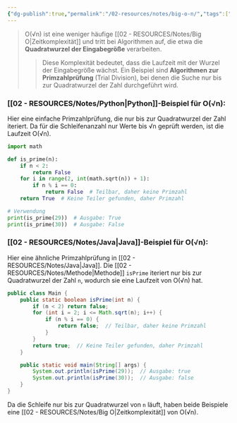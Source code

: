 ```yaml
---
{"dg-publish":true,"permalink":"/02-resources/notes/big-o-n/","tags":["code/time-complexity","code/java","code/python"],"noteIcon":"","updated":"2024-11-02T11:58:11.636+01:00"}
---
```


<style> .container {font-family: sans-serif; text-align: center;} .button-wrapper button {z-index: 1;height: 40px; width: 100px; margin: 10px;padding: 5px;} .excalidraw .App-menu_top .buttonList { display: flex;} .excalidraw-wrapper { height: 800px; margin: 50px; position: relative;} :root[dir="ltr"] .excalidraw .layer-ui__wrapper .zen-mode-transition.App-menu_bottom--transition-left {transform: none;} </style><script src="https://cdn.jsdelivr.net/npm/react@17/umd/react.production.min.js"></script><script src="https://cdn.jsdelivr.net/npm/react-dom@17/umd/react-dom.production.min.js"></script><script type="text/javascript" src="https://cdn.jsdelivr.net/npm/@excalidraw/excalidraw@0/dist/excalidraw.production.min.js"></script><div id="O(√n)_2024-10-31_2047.29.excalidraw.md1"></div><script>(function(){const InitialData={"type":"excalidraw","version":2,"source":"https://github.com/zsviczian/obsidian-excalidraw-plugin/releases/tag/2.5.2","elements":[{"type":"line","version":86,"versionNonce":51390528,"index":"a0","isDeleted":false,"id":"jQL0YLxv53v-VrJM2bE88","fillStyle":"solid","strokeWidth":4,"strokeStyle":"solid","roughness":2,"opacity":100,"angle":0,"x":-379.74055497858546,"y":-394.9179678509385,"strokeColor":"#1e1e1e","backgroundColor":"transparent","width":3,"height":573,"seed":696906688,"groupIds":[],"frameId":null,"roundness":{"type":2},"boundElements":[],"updated":1730404051473,"link":null,"locked":false,"startBinding":null,"endBinding":null,"lastCommittedPoint":null,"startArrowhead":null,"endArrowhead":null,"points":[[0,0],[3,573]]},{"type":"line","version":133,"versionNonce":929112128,"index":"a1","isDeleted":false,"id":"CADnsVuMEu5zcqOb4YP3-","fillStyle":"solid","strokeWidth":4,"strokeStyle":"solid","roughness":2,"opacity":100,"angle":0,"x":-375.74055497858546,"y":180.08203214906155,"strokeColor":"#1e1e1e","backgroundColor":"transparent","width":722,"height":10,"seed":328563648,"groupIds":[],"frameId":null,"roundness":{"type":2},"boundElements":[],"updated":1730404051473,"link":null,"locked":false,"startBinding":null,"endBinding":null,"lastCommittedPoint":null,"startArrowhead":null,"endArrowhead":null,"points":[[0,0],[722,-10]]},{"type":"line","version":89,"versionNonce":651368512,"index":"a2","isDeleted":false,"id":"kJ2LCkrC8dqtNXXHDIEHr","fillStyle":"solid","strokeWidth":4,"strokeStyle":"solid","roughness":2,"opacity":100,"angle":0,"x":-401.74055497858546,"y":-359.9179678509385,"strokeColor":"#1e1e1e","backgroundColor":"transparent","width":19,"height":35,"seed":1123025856,"groupIds":[],"frameId":null,"roundness":{"type":2},"boundElements":[],"updated":1730404051473,"link":null,"locked":false,"startBinding":null,"endBinding":null,"lastCommittedPoint":null,"startArrowhead":null,"endArrowhead":null,"points":[[0,0],[19,-35]]},{"type":"line","version":28,"versionNonce":1162219584,"index":"a3","isDeleted":false,"id":"X6qDOVB_A_vl3PgXToSVI","fillStyle":"solid","strokeWidth":4,"strokeStyle":"solid","roughness":2,"opacity":100,"angle":0,"x":-379.74055497858546,"y":-393.9179678509385,"strokeColor":"#1e1e1e","backgroundColor":"transparent","width":16,"height":24,"seed":901352384,"groupIds":[],"frameId":null,"roundness":{"type":2},"boundElements":[],"updated":1730404051473,"link":null,"locked":false,"startBinding":null,"endBinding":null,"lastCommittedPoint":null,"startArrowhead":null,"endArrowhead":null,"points":[[0,0],[16,24]]},{"type":"line","version":8,"versionNonce":177866816,"index":"a4","isDeleted":false,"id":"SZTUuqmo-I3B39psefTJf","fillStyle":"solid","strokeWidth":4,"strokeStyle":"solid","roughness":2,"opacity":100,"angle":0,"x":345.25944502141454,"y":168.08203214906155,"strokeColor":"#1e1e1e","backgroundColor":"transparent","width":25,"height":11,"seed":638718912,"groupIds":[],"frameId":null,"roundness":{"type":2},"boundElements":[],"updated":1730404051473,"link":null,"locked":false,"startBinding":null,"endBinding":null,"lastCommittedPoint":null,"startArrowhead":null,"endArrowhead":null,"points":[[0,0],[-25,-11]]},{"type":"line","version":14,"versionNonce":1924071488,"index":"a5","isDeleted":false,"id":"m-2gag48-acW4VxvHWdSO","fillStyle":"solid","strokeWidth":4,"strokeStyle":"solid","roughness":2,"opacity":100,"angle":0,"x":346.25944502141454,"y":170.08203214906155,"strokeColor":"#1e1e1e","backgroundColor":"transparent","width":20,"height":14,"seed":169450432,"groupIds":[],"frameId":null,"roundness":{"type":2},"boundElements":[],"updated":1730404051473,"link":null,"locked":false,"startBinding":null,"endBinding":null,"lastCommittedPoint":null,"startArrowhead":null,"endArrowhead":null,"points":[[0,0],[-20,14]]},{"type":"text","version":97,"versionNonce":1224786880,"index":"a6","isDeleted":false,"id":"YeDiKhoc","fillStyle":"solid","strokeWidth":4,"strokeStyle":"solid","roughness":2,"opacity":100,"angle":0,"x":-84.74055497858546,"y":180.08203214906155,"strokeColor":"#1e1e1e","backgroundColor":"transparent","width":166.18069458007812,"height":37.800000000000004,"seed":334504896,"groupIds":[],"frameId":null,"roundness":null,"boundElements":[],"updated":1730404051475,"link":null,"locked":false,"fontSize":28,"fontFamily":6,"text":"Input Size (n)","rawText":"Input Size (n)","textAlign":"left","verticalAlign":"top","containerId":null,"originalText":"Input Size (n)","autoResize":true,"lineHeight":1.35},{"type":"text","version":112,"versionNonce":1462655040,"index":"a7","isDeleted":false,"id":"Wn07eOdH","fillStyle":"solid","strokeWidth":4,"strokeStyle":"solid","roughness":2,"opacity":100,"angle":4.723593972811037,"x":-448.2462705162005,"y":-207.4181136723078,"strokeColor":"#1e1e1e","backgroundColor":"transparent","width":63.63618469238281,"height":37.800000000000004,"seed":833989568,"groupIds":[],"frameId":null,"roundness":null,"boundElements":[],"updated":1730404051475,"link":null,"locked":false,"fontSize":28,"fontFamily":6,"text":"Time","rawText":"Time","textAlign":"left","verticalAlign":"top","containerId":null,"originalText":"Time","autoResize":true,"lineHeight":1.35},{"type":"arrow","version":121,"versionNonce":802851776,"index":"aO","isDeleted":false,"id":"bKaN87XbKNKMUzxvAEjqT","fillStyle":"solid","strokeWidth":4,"strokeStyle":"solid","roughness":0,"opacity":100,"angle":0,"x":-367.53017241379314,"y":173.38065732758622,"strokeColor":"#1e1e1e","backgroundColor":"transparent","width":702.7586206896551,"height":224.82758620689657,"seed":2026550208,"groupIds":[],"frameId":null,"roundness":{"type":2},"boundElements":[],"updated":1730404051476,"link":null,"locked":false,"startBinding":null,"endBinding":null,"lastCommittedPoint":null,"startArrowhead":null,"endArrowhead":"arrow","points":[[0,0],[702.7586206896551,-224.82758620689657]]},{"type":"text","version":84,"versionNonce":968167488,"index":"aP","isDeleted":false,"id":"i5eh7AJe","fillStyle":"solid","strokeWidth":4,"strokeStyle":"solid","roughness":0,"opacity":100,"angle":6.029878855035,"x":214.67209961326924,"y":-52.468996825646,"strokeColor":"#1e1e1e","backgroundColor":"transparent","width":81.2620849609375,"height":21.6,"seed":1019100096,"groupIds":[],"frameId":null,"roundness":null,"boundElements":[],"updated":1730404051476,"link":"[[O(√n)\|O(√n)]]","locked":false,"fontSize":16,"fontFamily":6,"text":"📍[[O(√n)\|O(√n)]]","rawText":"[[O(√n)\|O(√n)]]","textAlign":"left","verticalAlign":"top","containerId":null,"originalText":"📍[[O(√n)\|O(√n)]]","autoResize":true,"lineHeight":1.35},{"type":"arrow","version":115,"versionNonce":487695296,"index":"a8","isDeleted":true,"id":"tVRJNIjaql35FlVwr8i3b","fillStyle":"solid","strokeWidth":4,"strokeStyle":"solid","roughness":0,"opacity":100,"angle":0,"x":-374.3612446337579,"y":173.18548042492364,"strokeColor":"#2f9e44","backgroundColor":"transparent","width":684,"height":13,"seed":227161024,"groupIds":[],"frameId":null,"roundness":{"type":2},"boundElements":[],"updated":1730404078803,"link":null,"locked":false,"startBinding":null,"endBinding":null,"lastCommittedPoint":null,"startArrowhead":null,"endArrowhead":"arrow","points":[[0,0],[684,-13]]},{"type":"text","version":91,"versionNonce":662859840,"index":"a9","isDeleted":true,"id":"DYkHF6nm","fillStyle":"solid","strokeWidth":4,"strokeStyle":"solid","roughness":2,"opacity":100,"angle":0,"x":206.98358295244896,"y":134.80617008009608,"strokeColor":"#2f9e44","backgroundColor":"transparent","width":62.496826171875,"height":21.6,"seed":227392448,"groupIds":[],"frameId":null,"roundness":null,"boundElements":[],"updated":1730404079555,"link":"[[O1\|O1]]","locked":false,"fontSize":16,"fontFamily":6,"text":"📍[[O1\|O1]]","rawText":"[[O1\|O1]]","textAlign":"left","verticalAlign":"top","containerId":null,"originalText":"📍[[O1\|O1]]","autoResize":true,"lineHeight":1.35},{"type":"arrow","version":244,"versionNonce":619926464,"index":"aA","isDeleted":true,"id":"vrvTECxPRnpkTupPZCL6y","fillStyle":"solid","strokeWidth":4,"strokeStyle":"solid","roughness":0,"opacity":100,"angle":0,"x":-373.0474137931034,"y":176.13927801724134,"strokeColor":"#1971c2","backgroundColor":"transparent","width":701.3793103448274,"height":295.1724137931034,"seed":1407206336,"groupIds":[],"frameId":null,"roundness":{"type":2},"boundElements":[],"updated":1730404071354,"link":null,"locked":false,"startBinding":null,"endBinding":null,"lastCommittedPoint":null,"startArrowhead":null,"endArrowhead":"arrow","points":[[0,0],[701.3793103448274,-295.1724137931034]]},{"type":"text","version":154,"versionNonce":998335424,"index":"aB","isDeleted":true,"id":"7FVxt3BB","fillStyle":"solid","strokeWidth":4,"strokeStyle":"solid","roughness":0,"opacity":100,"angle":5.826417420157298,"x":212.12954402128972,"y":-116.15075977271073,"strokeColor":"#1971c2","backgroundColor":"transparent","width":72.4808349609375,"height":21.6,"seed":1050790848,"groupIds":[],"frameId":null,"roundness":null,"boundElements":[],"updated":1730404073179,"link":"[[O(n)\|O(n)]]","locked":false,"fontSize":16,"fontFamily":6,"text":"📍[[O(n)\|O(n)]]","rawText":"[[O(n)\|O(n)]]","textAlign":"left","verticalAlign":"top","containerId":null,"originalText":"📍[[O(n)\|O(n)]]","autoResize":true,"lineHeight":1.35},{"type":"arrow","version":270,"versionNonce":136264640,"index":"aC","isDeleted":true,"id":"ZRsNgU2EVcyebelvXbK0e","fillStyle":"solid","strokeWidth":4,"strokeStyle":"solid","roughness":0,"opacity":100,"angle":0,"x":-373.0474137931034,"y":176.82893318965517,"strokeColor":"#2f9e44","backgroundColor":"transparent","width":436.551724137931,"height":514.4827586206895,"seed":1743934400,"groupIds":[],"frameId":null,"roundness":{"type":2},"boundElements":[],"updated":1730404080814,"link":null,"locked":false,"startBinding":null,"endBinding":null,"lastCommittedPoint":null,"startArrowhead":null,"endArrowhead":"arrow","points":[[0,0],[304.13793103448273,-269.6551724137931],[436.551724137931,-514.4827586206895]]},{"type":"text","version":107,"versionNonce":166974400,"index":"aD","isDeleted":true,"id":"6t1uUKLo","fillStyle":"solid","strokeWidth":4,"strokeStyle":"solid","roughness":0,"opacity":100,"angle":5.237953054781757,"x":-31.34925415848744,"y":-279.5334267072389,"strokeColor":"#2f9e44","backgroundColor":"transparent","width":78.56085205078125,"height":21.6,"seed":636607424,"groupIds":[],"frameId":null,"roundness":null,"boundElements":[],"updated":1730404082941,"link":"[[O(n²)\|O(n²)]]","locked":false,"fontSize":16,"fontFamily":6,"text":"📍[[O(n²)\|O(n²)]]","rawText":"[[O(n²)\|O(n²)]]","textAlign":"left","verticalAlign":"top","containerId":null,"originalText":"📍[[O(n²)\|O(n²)]]","autoResize":true,"lineHeight":1.35},{"type":"arrow","version":335,"versionNonce":1887262784,"index":"aE","isDeleted":true,"id":"LCZzD1B1D54ydTTPdgumz","fillStyle":"solid","strokeWidth":4,"strokeStyle":"solid","roughness":0,"opacity":100,"angle":0,"x":-370.28879310344826,"y":174.07031249999994,"strokeColor":"#1e1e1e","backgroundColor":"transparent","width":331.0344827586206,"height":526.206896551724,"seed":180380608,"groupIds":[],"frameId":null,"roundness":{"type":2},"boundElements":[],"updated":1730404081983,"link":null,"locked":false,"startBinding":null,"endBinding":null,"lastCommittedPoint":null,"startArrowhead":null,"endArrowhead":"arrow","points":[[0,0],[236.55172413793093,-315.8620689655172],[331.0344827586206,-526.206896551724]]},{"type":"text","version":106,"versionNonce":590227520,"index":"aF","isDeleted":true,"id":"OqrAYXvZ","fillStyle":"solid","strokeWidth":4,"strokeStyle":"solid","roughness":0,"opacity":100,"angle":5.181153299986048,"x":-144.97224553399883,"y":-249.78594705349707,"strokeColor":"#1e1e1e","backgroundColor":"transparent","width":78.56085205078125,"height":21.6,"seed":1685973952,"groupIds":[],"frameId":null,"roundness":null,"boundElements":[],"updated":1730404085810,"link":"[[O(n³)\|O(n³)]]","locked":false,"fontSize":16,"fontFamily":6,"text":"📍[[O(n³)\|O(n³)]]","rawText":"[[O(n³)\|O(n³)]]","textAlign":"left","verticalAlign":"top","containerId":null,"originalText":"📍[[O(n³)\|O(n³)]]","autoResize":true,"lineHeight":1.35},{"type":"arrow","version":452,"versionNonce":1237948480,"index":"aG","isDeleted":true,"id":"NITOh-a5t-Y9nqlLC0mtS","fillStyle":"solid","strokeWidth":4,"strokeStyle":"solid","roughness":0,"opacity":100,"angle":0,"x":-370.9784482758621,"y":175.44962284482762,"strokeColor":"#e03131","backgroundColor":"transparent","width":704.1379310344827,"height":154.4827586206897,"seed":1028289472,"groupIds":[],"frameId":null,"roundness":{"type":2},"boundElements":[],"updated":1730404076544,"link":null,"locked":false,"startBinding":null,"endBinding":null,"lastCommittedPoint":null,"startArrowhead":null,"endArrowhead":"arrow","points":[[0,0],[217.9310344827586,-125.5172413793104],[704.1379310344827,-154.4827586206897]]},{"type":"text","version":130,"versionNonce":26448832,"index":"aH","isDeleted":true,"id":"BCgKUGBT","fillStyle":"solid","strokeWidth":4,"strokeStyle":"solid","roughness":0,"opacity":100,"angle":0,"x":204.61268472906386,"y":-7.185845135468014,"strokeColor":"#e03131","backgroundColor":"transparent","width":99.79289245605469,"height":21.6,"seed":1531313088,"groupIds":[],"frameId":null,"roundness":null,"boundElements":[],"updated":1730404077195,"link":"[[O(log n)\|O(log n)]]","locked":false,"fontSize":16,"fontFamily":6,"text":"📍[[O(log n)\|O(log n)]]","rawText":"[[O(log n)\|O(log n)]]","textAlign":"left","verticalAlign":"top","containerId":null,"originalText":"📍[[O(log n)\|O(log n)]]","autoResize":true,"lineHeight":1.35},{"type":"arrow","version":503,"versionNonce":1470561216,"index":"aI","isDeleted":true,"id":"85qZUYZ21iYRzuIbMpRIV","fillStyle":"solid","strokeWidth":4,"strokeStyle":"solid","roughness":0,"opacity":100,"angle":0,"x":-369.59913793103453,"y":172.69100215517238,"strokeColor":"#f08c00","backgroundColor":"transparent","width":640.6896551724138,"height":431.03448275862064,"seed":1083212736,"groupIds":[],"frameId":null,"roundness":{"type":2},"boundElements":[],"updated":1730404075264,"link":null,"locked":false,"startBinding":null,"endBinding":null,"lastCommittedPoint":null,"startArrowhead":null,"endArrowhead":"arrow","points":[[0,0],[321.3793103448275,-114.4827586206896],[640.6896551724138,-431.03448275862064]]},{"type":"text","version":109,"versionNonce":1097248832,"index":"aJ","isDeleted":true,"id":"Ot1GymSg","fillStyle":"solid","strokeWidth":4,"strokeStyle":"solid","roughness":0,"opacity":100,"angle":5.494143481980993,"x":141.20838060534857,"y":-219.5782647511142,"strokeColor":"#f08c00","backgroundColor":"transparent","width":113.12092590332031,"height":21.6,"seed":726272960,"groupIds":[],"frameId":null,"roundness":null,"boundElements":[],"updated":1730404074103,"link":"[[O(n log n)\|O(n log n)]]","locked":false,"fontSize":16,"fontFamily":6,"text":"📍[[O(n log n)\|O(n log n)]]","rawText":"[[O(n log n)\|O(n log n)]]","textAlign":"left","verticalAlign":"top","containerId":null,"originalText":"📍[[O(n log n)\|O(n log n)]]","autoResize":true,"lineHeight":1.35},{"type":"arrow","version":193,"versionNonce":602893248,"index":"aK","isDeleted":true,"id":"ZqU-Go9IMnt-B6RIWPFZT","fillStyle":"solid","strokeWidth":4,"strokeStyle":"solid","roughness":0,"opacity":100,"angle":0,"x":-365.46120689655174,"y":169.24272629310343,"strokeColor":"#e03131","backgroundColor":"transparent","width":213.1034482758621,"height":533.7931034482758,"seed":361927616,"groupIds":[],"frameId":null,"roundness":{"type":2},"boundElements":[],"updated":1730404085200,"link":null,"locked":false,"startBinding":null,"endBinding":null,"lastCommittedPoint":null,"startArrowhead":null,"endArrowhead":"arrow","points":[[0,0],[161.37931034482756,-277.24137931034477],[213.1034482758621,-533.7931034482758]]},{"type":"text","version":95,"versionNonce":1399980992,"index":"aL","isDeleted":true,"id":"2FANQ3qg","fillStyle":"solid","strokeWidth":4,"strokeStyle":"solid","roughness":0,"opacity":100,"angle":4.85990474664134,"x":-225.31280099641276,"y":-297.7311854317358,"strokeColor":"#e03131","backgroundColor":"transparent","width":77.9678955078125,"height":21.6,"seed":898243520,"groupIds":[],"frameId":null,"roundness":null,"boundElements":[],"updated":1730404086385,"link":"[[O(2ⁿ)\|O(2ⁿ)]]","locked":false,"fontSize":16,"fontFamily":6,"text":"📍[[O(2ⁿ)\|O(2ⁿ)]]","rawText":"[[O(2ⁿ)\|O(2ⁿ)]]","textAlign":"left","verticalAlign":"top","containerId":null,"originalText":"📍[[O(2ⁿ)\|O(2ⁿ)]]","autoResize":true,"lineHeight":1.35},{"type":"arrow","version":95,"versionNonce":159465536,"index":"aM","isDeleted":true,"id":"v0TzfQpvlNX_D-p5J09mB","fillStyle":"solid","strokeWidth":4,"strokeStyle":"solid","roughness":0,"opacity":100,"angle":0,"x":-365.46120689655174,"y":172.69100215517238,"strokeColor":"#f08c00","backgroundColor":"transparent","width":76.55172413793105,"height":557.9310344827586,"seed":2102436800,"groupIds":[],"frameId":null,"roundness":{"type":2},"boundElements":[],"updated":1730404084128,"link":null,"locked":false,"startBinding":null,"endBinding":null,"lastCommittedPoint":null,"startArrowhead":null,"endArrowhead":"arrow","points":[[0,0],[59.31034482758622,-277.24137931034477],[76.55172413793105,-557.9310344827586]]},{"type":"text","version":128,"versionNonce":841224256,"index":"aN","isDeleted":true,"id":"xln98r6S","fillStyle":"solid","strokeWidth":4,"strokeStyle":"solid","roughness":0,"opacity":100,"angle":4.8159130645368435,"x":-347.9226994827751,"y":-313.5744948633648,"strokeColor":"#f08c00","backgroundColor":"transparent","width":76.25685119628906,"height":21.6,"seed":453389248,"groupIds":[],"frameId":null,"roundness":null,"boundElements":[],"updated":1730404087228,"link":"[[O(n!)\|O(n!)]]","locked":false,"fontSize":16,"fontFamily":6,"text":"📍[[O(n!)\|O(n!)]]","rawText":"[[O(n!)\|O(n!)]]","textAlign":"left","verticalAlign":"top","containerId":null,"originalText":"📍[[O(n!)\|O(n!)]]","autoResize":true,"lineHeight":1.35}],"appState":{"theme":"dark","viewBackgroundColor":"#ffffff","currentItemStrokeColor":"#1e1e1e","currentItemBackgroundColor":"transparent","currentItemFillStyle":"solid","currentItemStrokeWidth":2,"currentItemStrokeStyle":"solid","currentItemRoughness":1,"currentItemOpacity":100,"currentItemFontFamily":5,"currentItemFontSize":20,"currentItemTextAlign":"left","currentItemStartArrowhead":null,"currentItemEndArrowhead":"arrow","currentItemArrowType":"round","scrollX":457.3329831932773,"scrollY":928.3897715336136,"zoom":{"value":0.7},"currentItemRoundness":"round","gridSize":20,"gridStep":5,"gridModeEnabled":false,"gridColor":{"Bold":"rgba(217, 217, 217, 0.5)","Regular":"rgba(230, 230, 230, 0.5)"},"currentStrokeOptions":null,"frameRendering":{"enabled":true,"clip":true,"name":true,"outline":true},"objectsSnapModeEnabled":false,"activeTool":{"type":"selection","customType":null,"locked":false,"lastActiveTool":null}},"files":{}};InitialData.scrollToContent=true;App=()=>{const e=React.useRef(null),t=React.useRef(null),[n,i]=React.useState({width:void 0,height:void 0});return React.useEffect(()=>{i({width:t.current.getBoundingClientRect().width,height:t.current.getBoundingClientRect().height});const e=()=>{i({width:t.current.getBoundingClientRect().width,height:t.current.getBoundingClientRect().height})};return window.addEventListener("resize",e),()=>window.removeEventListener("resize",e)},[t]),React.createElement(React.Fragment,null,React.createElement("div",{className:"excalidraw-wrapper",ref:t},React.createElement(ExcalidrawLib.Excalidraw,{ref:e,width:n.width,height:n.height,initialData:InitialData,viewModeEnabled:!0,zenModeEnabled:!0,gridModeEnabled:!1})))},excalidrawWrapper=document.getElementById("O(√n)_2024-10-31_2047.29.excalidraw.md1");ReactDOM.render(React.createElement(App),excalidrawWrapper);})();</script>
>O(√n) ist eine weniger häufige [[02 - RESOURCES/Notes/Big O\|Zeitkomplexität]] und tritt bei Algorithmen auf, die etwa die **Quadratwurzel der Eingabegröße** verarbeiten. 
>>Diese Komplexität bedeutet, dass die Laufzeit mit der Wurzel der Eingabegröße wächst. Ein Beispiel sind **Algorithmen zur Primzahlprüfung** (Trial Division), bei denen die Suche nur bis zur Quadratwurzel der Zahl durchgeführt wird.

### [[02 - RESOURCES/Notes/Python\|Python]]-Beispiel für O(√n):
Hier eine einfache Primzahlprüfung, die nur bis zur Quadratwurzel der Zahl iteriert. Da für die Schleifenanzahl nur Werte bis √n geprüft werden, ist die Laufzeit O(√n).

```python
import math

def is_prime(n):
    if n < 2:
        return False
    for i in range(2, int(math.sqrt(n)) + 1):
        if n % i == 0:
            return False  # Teilbar, daher keine Primzahl
    return True  # Keine Teiler gefunden, daher Primzahl

# Verwendung
print(is_prime(29))  # Ausgabe: True
print(is_prime(30))  # Ausgabe: False
```

### [[02 - RESOURCES/Notes/Java\|Java]]-Beispiel für O(√n):
Hier eine ähnliche Primzahlprüfung in [[02 - RESOURCES/Notes/Java\|Java]]. Die [[02 - RESOURCES/Notes/Methode\|Methode]] `isPrime` iteriert nur bis zur Quadratwurzel der Zahl `n`, wodurch sie eine Laufzeit von O(√n) hat.

```java
public class Main {
    public static boolean isPrime(int n) {
        if (n < 2) return false;
        for (int i = 2; i <= Math.sqrt(n); i++) {
            if (n % i == 0) {
                return false;  // Teilbar, daher keine Primzahl
            }
        }
        return true;  // Keine Teiler gefunden, daher Primzahl
    }

    public static void main(String[] args) {
        System.out.println(isPrime(29));  // Ausgabe: true
        System.out.println(isPrime(30));  // Ausgabe: false
    }
}
```

Da die Schleife nur bis zur Quadratwurzel von `n` läuft, haben beide Beispiele eine [[02 - RESOURCES/Notes/Big O\|Zeitkomplexität]] von O(√n).